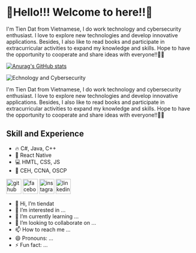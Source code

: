 # 👋Hello!!! Welcome to here!!👀
I'm Tien Dat from Vietnamese, I do work technology and cybersecurity enthusiast. I love to explore new technologies and develop innovative applications. Besides, I also like to read books and participate in extracurricular activities to expand my knowledge and skills. Hope to have the opportunity to cooperate and share ideas with everyone!!👨‍🎓 

[![Anurag's GitHub stats](https://github-readme-stats.vercel.app/api?username=eagle-nett&show_icons=true&theme=radical)](https://github.com/eagle-nett)



![Echnology and Cybersecurity](https://vn.louisvuitton.com/content/dam/lv/online/high-end/unisex/Fragrances/W_Fa_Fragrances_Flacon_Exception_v2.html/jcr:content/assets/masthead/header_flacons_exception_DI1.jpg?imwidth=2400)

I'm Tien Dat from Vietnamese, I do work technology and cybersecurity enthusiast. I love to explore new technologies and develop innovative applications. Besides, I also like to read books and participate in extracurricular activities to expand my knowledge and skills. Hope to have the opportunity to cooperate and share ideas with everyone!!👨‍🎓 

## Skill and Experience
* 🔥 C#, Java, C++
* 📱 React Native
* 💻 HMTL, CSS, JS
* 🎃 CEH, CCNA, OSCP



[<img src='https://cdn.jsdelivr.net/npm/simple-icons@3.0.1/icons/github.svg' alt='github' height='40'>]([https://github.com/https://github.com/eagle-nett](https://github.com/eagle-nett))  [<img src='https://cdn.jsdelivr.net/npm/simple-icons@3.0.1/icons/facebook.svg' alt='facebook' height='40'>](https://www.facebook.com/facebook.com/ihatetndat)  [<img src='https://cdn.jsdelivr.net/npm/simple-icons@3.0.1/icons/instagram.svg' alt='instagram' height='40'>](https://www.instagram.com/https://www.instagram.com/ist_endat/)  [<img src='https://cdn.jsdelivr.net/npm/simple-icons@3.0.1/icons/linkedin.svg' alt='linkedin' height='40'>](linkedin.com/in/todat-en)  










- 👋 Hi, I’m tiendat
- 👀 I’m interested in ...
- 🌱 I’m currently learning ...
- 💞️ I’m looking to collaborate on ...
- 📫 How to reach me ...
- 😄 Pronouns: ...
- ⚡ Fun fact: ...

<!---
eagle-nett/eagle-nett is a ✨ special ✨ repository because its `README.md` (this file) appears on your GitHub profile.
You can click the Preview link to take a look at your changes.
--->
